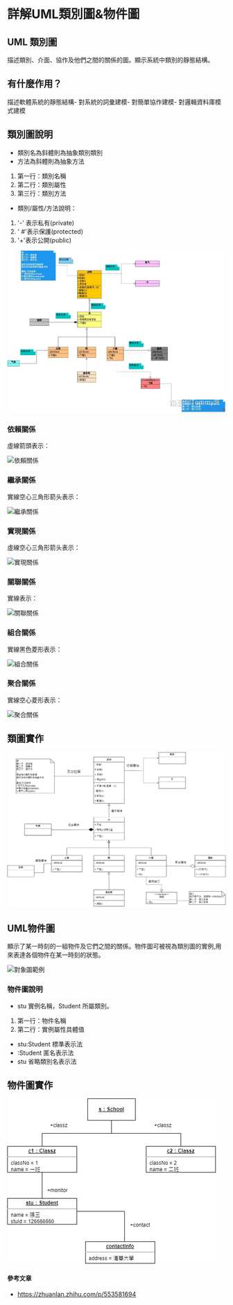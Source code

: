 # **詳解UML類別圖&物件圖**
## UML 類別圖
描述類別、介面、協作及他們之間的關係的圖。顯示系統中類別的靜態結構。
## 有什麼作用？
描述軟體系統的靜態結構- 對系統的詞彙建模- 對簡單協作建模- 對邏輯資料庫模式建模
## 類別圖說明
- 類別名為斜體則為抽象類別類別
- 方法為斜體則為抽象方法

1. 第一行：類別名稱
2. 第二行：類別屬性
3. 第三行：類別方法

- 類別/屬性/方法說明：
1. '-' 表示私有(private)
2. ' #'表示保護(protected)
3. '+'表示公開(public)

![image](https://github.com/ycc17/UML_midterm_report/blob/main/%E7%AF%84%E4%BE%8B%E9%A1%9E%E5%9C%96.jpg)
### 依賴關係
虛線箭頭表示：

![依賴關係](https://github.com/ycc17/UML_midterm_report/assets/91513230/2c672e71-aa7a-4b32-b8e1-e26b21d4325f)
### 繼承關係
實線空心三角形箭头表示：

![繼承關係](https://github.com/ycc17/UML_midterm_report/assets/91513230/5298b90c-4a29-4d63-a3fe-794036c140f6)
### 實現關係
虛線空心三角形箭头表示：

![實現關係](https://github.com/ycc17/UML_midterm_report/assets/91513230/56de1579-dc1d-437e-a888-42fad93b22c0)
### 關聯關係
實線表示：

![關聯關係](https://github.com/ycc17/UML_midterm_report/assets/91513230/9b69e15c-a51f-4038-b10e-d2ac4331c09d)
### 組合關係
實線黑色菱形表示：

![組合關係](https://github.com/ycc17/UML_midterm_report/assets/91513230/fe63587e-5bc9-4813-b585-96d0bbe565c6)
### 聚合關係
實線空心菱形表示：

![聚合關係](https://github.com/ycc17/UML_midterm_report/assets/91513230/191bd031-f73b-4941-a9ac-60416bb36226)

## 類圖實作
![image](https://github.com/ycc17/UML_midterm_report/blob/main/%E6%9C%9F%E4%B8%AD%E9%A1%9E%E5%9C%96.jpg)

## UML物件圖
顯示了某一時刻的一組物件及它們之間的關係。物件圖可被視為類別圖的實例,用來表達各個物件在某一時刻的狀態。

![對象圖範例](https://github.com/ycc17/UML_midterm_report/assets/91513230/c2984313-9e1b-4203-ab31-4e8cf933ca32)

### 物件圖說明
* stu 實例名稱，Student 所屬類別。
1. 第一行：物件名稱
2. 第二行：實例屬性具體值
* stu:Student 標準表示法
* :Student 匿名表示法
* stu 省略類別名表示法
## 物件圖實作
![image](https://github.com/ycc17/UML_midterm_report/blob/main/UML%E5%B0%8D%E8%B1%A1%E5%9C%96.jpg)

#### 參考文章
* https://zhuanlan.zhihu.com/p/553581694
